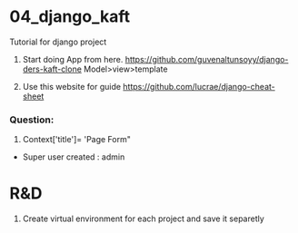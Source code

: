 # 04_django_kaft

Tutorial for django project

1. Start doing App from here.
   https://github.com/guvenaltunsoyy/django-ders-kaft-clone
   Model>view>template

2. Use this website for guide
   https://github.com/lucrae/django-cheat-sheet

### Question:

1. Context['title']= 'Page Form"

- Super user created : admin

# R&D

1. Create virtual environment for each project and save it separetly
